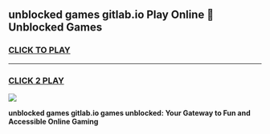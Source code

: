 
## unblocked games gitlab.io Play Online 👋 Unblocked Games
<h3>
<a href="https://premium.freeplayer.one?title=unblocked_games_gitlab.io&ref=19F">CLICK TO PLAY</a></h3>
<hr>

<h3>
<a href="https://premium.freeplayer.one?title=unblocked_games_gitlab.io&ref=19F">CLICK 2 PLAY</a>
  
</h3>

<a href="https://premium.freeplayer.one?title=unblocked_games_gitlab.io&ref=19F"><img src="https://clearcache.store/games.png"></a>


**unblocked games gitlab.io games unblocked: Your Gateway to Fun and Accessible Online Gaming**
